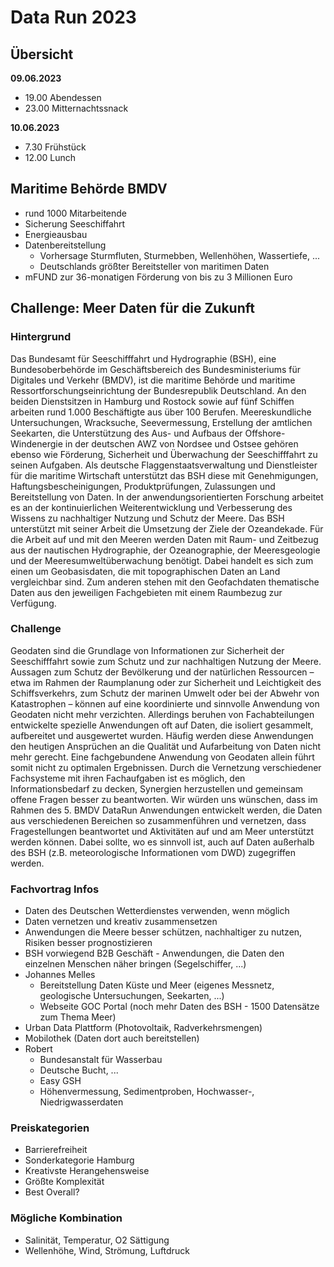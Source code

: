 # Data Run 2023

## Übersicht
**09.06.2023**
- 19.00 Abendessen
- 23.00 Mitternachtssnack

**10.06.2023**
- 7.30 Frühstück
- 12.00 Lunch

## Maritime Behörde BMDV
- rund 1000 Mitarbeitende
- Sicherung Seeschiffahrt
- Energieausbau 
- Datenbereitstellung
    - Vorhersage Sturmfluten, Sturmebben, Wellenhöhen, Wassertiefe, ...
    - Deutschlands größter Bereitsteller von maritimen Daten
- mFUND zur 36-monatigen Förderung von bis zu 3 Millionen Euro

## Challenge: Meer Daten für die Zukunft
### Hintergrund
Das Bundesamt für Seeschifffahrt und Hydrographie (BSH), eine Bundesoberbehörde im Geschäftsbereich des Bundesministeriums für Digitales und Verkehr (BMDV), ist die maritime Behörde und maritime Ressortforschungseinrichtung der Bundesrepublik Deutschland. An den beiden Dienstsitzen in Hamburg und Rostock sowie auf fünf Schiffen arbeiten rund 1.000 Beschäftigte aus über 100 Berufen. Meereskundliche Untersuchungen, Wracksuche, Seevermessung, Erstellung der amtlichen Seekarten, die Unterstützung des Aus- und Aufbaus der Offshore-Windenergie in der deutschen AWZ von Nordsee und Ostsee gehören ebenso wie Förderung, Sicherheit und Überwachung der Seeschifffahrt zu seinen Aufgaben. Als deutsche Flaggenstaatsverwaltung und Dienstleister für die maritime Wirtschaft unterstützt das BSH diese mit Genehmigungen, Haftungsbescheinigungen, Produktprüfungen, Zulassungen und Bereitstellung von Daten. In der anwendungsorientierten Forschung arbeitet es an der kontinuierlichen Weiterentwicklung und Verbesserung des Wissens zu nachhaltiger Nutzung und Schutz der Meere. Das BSH unterstützt mit seiner Arbeit die Umsetzung der Ziele der Ozeandekade.
Für die Arbeit auf und mit den Meeren werden Daten mit Raum- und Zeitbezug aus der nautischen Hydrographie, der Ozeanographie, der Meeresgeologie und der Meeresumweltüberwachung benötigt. Dabei handelt es sich zum einen um Geobasisdaten, die mit topographischen Daten an Land vergleichbar sind. Zum anderen stehen mit den Geofachdaten thematische Daten aus den jeweiligen Fachgebieten mit einem Raumbezug zur Verfügung.

### Challenge
Geodaten sind die Grundlage von Informationen zur Sicherheit der Seeschifffahrt sowie zum Schutz und zur nachhaltigen Nutzung der Meere. Aussagen zum Schutz der Bevölkerung und der natürlichen Ressourcen – etwa im Rahmen der Raumplanung oder zur Sicherheit und Leichtigkeit des Schiffsverkehrs, zum Schutz der marinen Umwelt oder bei der Abwehr von Katastrophen – können auf eine koordinierte und sinnvolle Anwendung von Geodaten nicht mehr verzichten. Allerdings beruhen von Fachabteilungen entwickelte spezielle Anwendungen oft auf Daten, die isoliert gesammelt, aufbereitet und ausgewertet wurden. Häufig werden diese Anwendungen den heutigen Ansprüchen an die Qualität und Aufarbeitung von Daten nicht mehr gerecht. Eine fachgebundene Anwendung von Geodaten allein führt somit nicht zu optimalen Ergebnissen. Durch die Vernetzung verschiedener Fachsysteme mit ihren Fachaufgaben ist es möglich, den Informationsbedarf zu decken, Synergien herzustellen und gemeinsam offene Fragen besser zu beantworten.
Wir würden uns wünschen, dass im Rahmen des 5. BMDV DataRun Anwendungen entwickelt werden, die Daten aus verschiedenen Bereichen so zusammenführen und vernetzen, dass Fragestellungen beantwortet und Aktivitäten auf und am Meer unterstützt werden können. Dabei sollte, wo es sinnvoll ist, auch auf Daten außerhalb des BSH (z.B. meteorologische Informationen vom DWD) zugegriffen werden.

### Fachvortrag Infos
- Daten des Deutschen Wetterdienstes verwenden, wenn möglich
- Daten vernetzen und kreativ zusammensetzen
- Anwendungen die Meere besser schützen, nachhaltiger zu nutzen, Risiken besser prognostizieren
- BSH vorwiegend B2B Geschäft - Anwendungen, die Daten den einzelnen Menschen näher bringen (Segelschiffer, ...)
- Johannes Melles 
    - Bereitstellung Daten Küste und Meer (eigenes Messnetz, geologische Untersuchungen, Seekarten, ...)
    - Webseite GOC Portal (noch mehr Daten des BSH - 1500 Datensätze zum Thema Meer)
- Urban Data Plattform (Photovoltaik, Radverkehrsmengen)
- Mobilothek (Daten dort auch bereitstellen)
- Robert
    - Bundesanstalt für Wasserbau
    - Deutsche Bucht, ...
    - Easy GSH
    - Höhenvermessung, Sedimentproben, Hochwasser-, Niedrigwasserdaten

### Preiskategorien
- Barrierefreiheit
- Sonderkategorie Hamburg
- Kreativste Herangehensweise
- Größte Komplexität
- Best Overall?

### Mögliche Kombination
- Salinität, Temperatur, O2 Sättigung
- Wellenhöhe, Wind, Strömung, Luftdruck